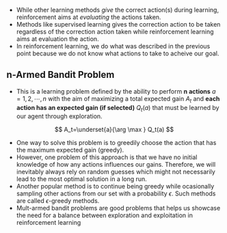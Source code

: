 - While other learning methods *give* the correct action(s) during learning, reinforcement aims at *evaluating* the actions taken.
- Methods like supervised learning gives the correction action to be taken regardless of the correction action taken while reinforcement learning aims at evaluation the action.
- In reinforcement learning, we do what was described in the previous point because we do not know what actions to take to acheive our goal.

## n-Armed Bandit Problem
- This is  a learning problem defined by the ability to perform **n actions** $a = 1, 2, \cdots, n$ with the aim of maximizing a total expected gain $A_t$ and **each action has an expected gain (if selected)**  $Q_t(a)$ that must be learned by our agent through exploration.

$$
A_t=\underset{a}{\arg \max } Q_t(a)
$$

- One way to solve this problem is to greedily choose the action that has the maximum expected gain (greedy). 
- However, one problem of this approach is that we have no initial knowledge of how any actions influences our gains. Therefore, we will inevitably always rely on random guesses which might not necessarily lead to the most optimal solution in a long run.
- Another popular method is to continue being greedy while ocasionally sampling other actions from our set with a probability $\epsilon$. Such methods are called $\epsilon$-greedy methods.
- Mult-armed bandit problems are good problems that helps us showcase the need for a balance between exploration and exploitation in reinforcement learning